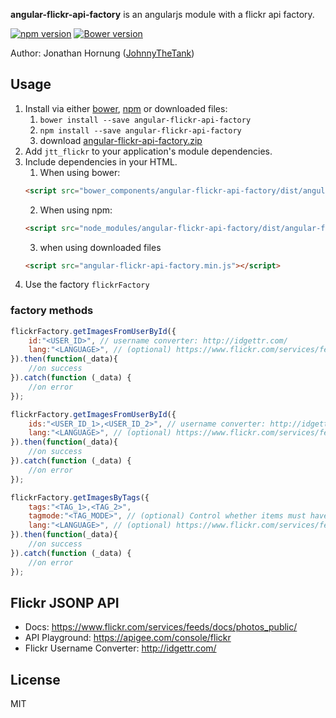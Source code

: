 **angular-flickr-api-factory** is an angularjs module with a flickr api factory.

[![npm version](https://badge.fury.io/js/angular-flickr-api-factory.svg)](https://badge.fury.io/js/angular-flickr-api-factory)
[![Bower version](https://badge.fury.io/bo/angular-flickr-api-factory.svg)](https://badge.fury.io/bo/angular-flickr-api-factory)

Author: Jonathan Hornung ([JohnnyTheTank](https://github.com/JohnnyTheTank))

## Usage

1. Install via either [bower](http://bower.io/), [npm](https://www.npmjs.com/) or downloaded files:
    1. `bower install --save angular-flickr-api-factory`
    2. `npm install --save angular-flickr-api-factory`
    3. download [angular-flickr-api-factory.zip](https://github.com/JohnnyTheTank/angular-flickr-api-factory/zipball/master)
2. Add `jtt_flickr` to your application's module dependencies.
3. Include dependencies in your HTML.
    1. When using bower:
    ```html
    <script src="bower_components/angular-flickr-api-factory/dist/angular-flickr-api-factory.min.js"></script>
    ```
    2. When using npm:
    ```html
    <script src="node_modules/angular-flickr-api-factory/dist/angular-flickr-api-factory.min.js"></script>
    ```
    3. when using downloaded files
    ```html
    <script src="angular-flickr-api-factory.min.js"></script>
    ```
4. Use the factory `flickrFactory`

### factory methods

```js
flickrFactory.getImagesFromUserById({
    id:"<USER_ID>", // username converter: http://idgettr.com/
    lang:"<LANGUAGE>", // (optional) https://www.flickr.com/services/feeds/
}).then(function(_data){
    //on success
}).catch(function (_data) {
    //on error
});
```

```js
flickrFactory.getImagesFromUserById({
    ids:"<USER_ID_1>,<USER_ID_2>", // username converter: http://idgettr.com/
    lang:"<LANGUAGE>", // (optional) https://www.flickr.com/services/feeds/
}).then(function(_data){
    //on success
}).catch(function (_data) {
    //on error
});
```

```js
flickrFactory.getImagesByTags({
    tags:"<TAG_1>,<TAG_2>",
    tagmode:"<TAG_MODE>", // (optional) Control whether items must have ALL the tags (tagmode=all), or ANY (tagmode=any) of the tags. Default is ALL.
    lang:"<LANGUAGE>", // (optional) https://www.flickr.com/services/feeds/
}).then(function(_data){
    //on success
}).catch(function (_data) {
    //on error
});
```

## Flickr JSONP API

* Docs: https://www.flickr.com/services/feeds/docs/photos_public/
* API Playground: https://apigee.com/console/flickr
* Flickr Username Converter: http://idgettr.com/


## License

MIT